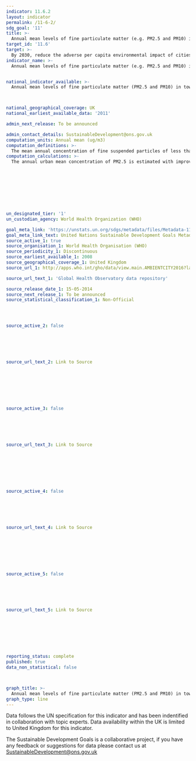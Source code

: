 ```yaml
---
indicator: 11.6.2
layout: indicator
permalink: /11-6-2/
sdg_goal: '11'
title: >-
  Annual mean levels of fine particulate matter (e.g. PM2.5 and PM10) in cities (population weighted)
target_id: '11.6'
target: >-
  By 2030, reduce the adverse per capita environmental impact of cities, including by paying special attention to air quality and municipal and other waste management
indicator_name: >-
  Annual mean levels of fine particulate matter (e.g. PM2.5 and PM10) in cities (population weighted)


national_indicator_available: >-
  Annual mean levels of fine particulate matter (PM2.5 and PM10) in towns and cities (population weighted)



national_geographical_coverage: UK
national_earliest_available_data: '2011'

admin_next_release: To be announced

admin_contact_details: SustainableDevelopment@ons.gov.uk
computation_units: Annual mean (ug/m3)
computation_definitions: >-
  The mean annual concentration of fine suspended particles of less than 2.5 microns in diameters (PM2.5) is a common measure of air pollution. The mean is a population-weighted average for urban population in a country, and is expressed in micrograms per cubic meter [µg/m3 ]. Air pollution consists of many pollutants, among other particulate matter. These particles are able to penetrate deeply into the respiratory tract and therefore constitute a risk for health by increasing mortality from respiratory infections and diseases, lung cancer, and selected cardiovascular diseases. Urban/rural data: while the data quality available for urban/rural population is generally good for high income countries, it can be relatively poor for some low- and middle income areas. Furthermore, the definition of urban/rural may greatly vary by country.
computation_calculations: >-
  The annual urban mean concentration of PM2.5 is estimated with improved modelling using data integration from satellite remote sensing, population estimates, topography and ground measurements (WHO, 2016a; Shaddick et al, 2016).
  








un_designated_tier: '1'
un_custodian_agency: World Health Organization (WHO)

goal_meta_link: 'https://unstats.un.org/sdgs/metadata/files/Metadata-11-06-02.pdf'
goal_meta_link_text: United Nations Sustainable Development Goals Metadata (PDF 211 KB)
source_active_1: true
source_organisation_1: World Health Organisation (WHO)
source_periodicity_1: Discontinuous
source_earliest_available_1: 2008
source_geographical_coverage_1: United Kingdom
source_url_1: http://apps.who.int/gho/data/view.main.AMBIENTCITY2016?lang=en

source_url_text_1: 'Global Health Observatory data repository'

source_release_date_1: 15-05-2014
source_next_release_1: To be announced
source_statistical_classification_1: Non-Official




source_active_2: false






source_url_text_2: Link to Source








source_active_3: false






source_url_text_3: Link to Source








source_active_4: false






source_url_text_4: Link to Source








source_active_5: false






source_url_text_5: Link to Source








reporting_status: complete
published: true
data_non_statistical: false



graph_title: >-
  Annual mean levels of fine particulate matter (PM2.5 and PM10) in towns and cities (population weighted)
graph_type: line
---
```

Data follows the UN specification for this indicator and has been indentified in collaboration with topic experts. Data availability within the UK is limited to United Kingdom for this indicator.
  
The Sustainable Development Goals is a collaborative project, if you have any feedback or suggestions for data please contact us at <SustainableDevelopment@ons.gov.uk>


